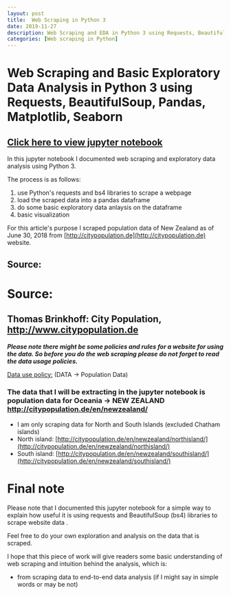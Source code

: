 ```yaml
---
layout: post
title:  Web Scraping in Python 3
date: 2019-11-27
description: Web Scraping and EDA in Python 3 using Requests, BeautifulSoup, Pandas, Matplotlib, Seaborn
categories: [Web scraping in Python]
---
```


# Web Scraping and Basic Exploratory Data Analysis in Python 3 using Requests, BeautifulSoup, Pandas, Matplotlib, Seaborn

## [Click here to view jupyter notebook](https://nbviewer.jupyter.org/github/py404/Web-Scraping-and-EDA-in-Python3/blob/master/Web_scraping_with_BeautifulSoup.ipynb/?target=_blank)


In this jupyter notebook I documented web scraping and exploratory data analysis using Python 3.

The process is as follows:
   1. use Python's requests and bs4 libraries to scrape a webpage
   2. load the scraped data into a pandas dataframe
   3. do some basic exploratory data anlaysis on the dataframe
   4. basic visualization

For this article's purpose I scraped population data of New Zealand as of June 30, 2018 from [http://citypopulation.de](http://citypopulation.de) website. 

## Source:
# Source: 
## Thomas Brinkhoff: City Population, http://www.citypopulation.de


***Please note there might be some policies and rules for a website for using the data. So before you do the web scraping please do not forget to read the data usage policies.***

[Data use policy:](http://citypopulation.de/termsofuse.html) (DATA -> Population Data)

### The data that I will be extracting in the jupyter notebook is population data for Oceania -> NEW ZEALAND http://citypopulation.de/en/newzealand/
- I am only scraping data for North and South Islands (excluded Chatham islands)
- North island: [http://citypopulation.de/en/newzealand/northisland/](http://citypopulation.de/en/newzealand/northisland/)
- South island: [http://citypopulation.de/en/newzealand/southisland/](http://citypopulation.de/en/newzealand/southisland/)

# Final note

Please note that I documented this jupyter notebook for a simple way to explain how useful it is using requests and BeautifulSoup (bs4) libraries to scrape website data .

Feel free to do your own exploration and analysis on the data that is scraped. 

I hope that this piece of work will give readers some basic understanding of web scraping and intuition behind the analysis, which is:
- from scraping data to end-to-end data analysis (if I might say in simple words or may be not)

